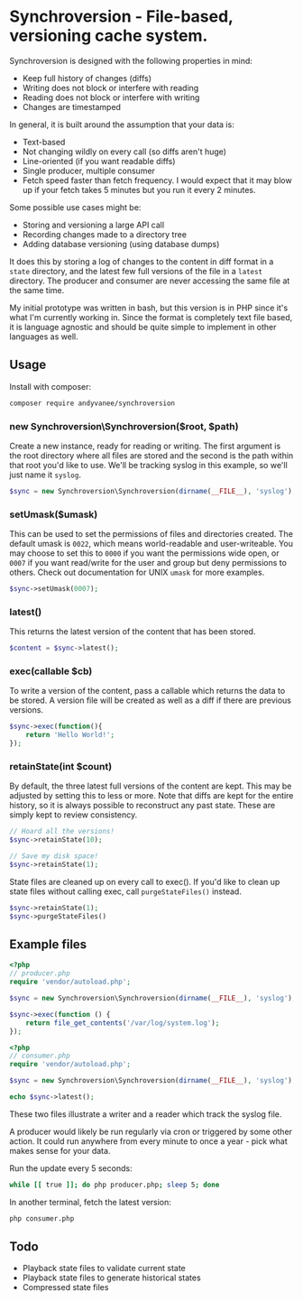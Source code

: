 Synchroversion - File-based, versioning cache system.
===================================================

Synchroversion is designed with the following properties in mind:

- Keep full history of changes (diffs)
- Writing does not block or interfere with reading
- Reading does not block or interfere with writing
- Changes are timestamped

In general, it is built around the assumption that your data is:

- Text-based
- Not changing wildly on every call (so diffs aren't huge)
- Line-oriented (if you want readable diffs)
- Single producer, multiple consumer
- Fetch speed faster than fetch frequency. I would expect that it may blow
  up if your fetch takes 5 minutes but you run it every 2 minutes.

Some possible use cases might be:

- Storing and versioning a large API call
- Recording changes made to a directory tree
- Adding database versioning (using database dumps)

It does this by storing a log of changes to the content in diff format in
a `state` directory, and the latest few full versions of the file in a `latest`
directory. The producer and consumer are never accessing the same file at the
same time.

My initial prototype was written in bash, but this version is in PHP since it's
what I'm currently working in. Since the format is completely text file based,
it is language agnostic and should be quite simple to implement in other
languages as well.

## Usage

Install with composer:

```bash
composer require andyvanee/synchroversion
```

### new Synchroversion\Synchroversion($root, $path)

Create a new instance, ready for reading or writing. The first argument is the
root directory where all files are stored and the second is the path within
that root you'd like to use. We'll be tracking syslog in this example, so we'll
just name it `syslog`.

```php
$sync = new Synchroversion\Synchroversion(dirname(__FILE__), 'syslog');
```

### setUmask($umask)

This can be used to set the permissions of files and directories created. The
default umask is `0022`, which means world-readable and user-writeable. You may
choose to set this to `0000` if you want the permissions wide open, or `0007`
if you want read/write for the user and group but deny permissions to others.
Check out documentation for UNIX `umask` for more examples.

```php
$sync->setUmask(0007);
```

### latest()

This returns the latest version of the content that has been stored.

```php
$content = $sync->latest();
```

### exec(callable $cb)

To write a version of the content, pass a callable which returns the data
to be stored. A version file will be created as well as a diff if there
are previous versions.

```php
$sync->exec(function(){
    return 'Hello World!';
});
```

### retainState(int $count)

By default, the three latest full versions of the content are kept. This may
be adjusted by setting this to less or more. Note that diffs are kept for the
entire history, so it is always possible to reconstruct any past state. These
are simply kept to review consistency.

```php
// Hoard all the versions!
$sync->retainState(10);

// Save my disk space!
$sync->retainState(1);
```

State files are cleaned up on every call to exec(). If you'd like to clean up
state files without calling exec, call `purgeStateFiles()` instead.

```php
$sync->retainState(1);
$sync->purgeStateFiles()
```

## Example files

```php
<?php
// producer.php
require 'vendor/autoload.php';

$sync = new Synchroversion\Synchroversion(dirname(__FILE__), 'syslog');

$sync->exec(function () {
    return file_get_contents('/var/log/system.log');
});
```

```php
<?php
// consumer.php
require 'vendor/autoload.php';

$sync = new Synchroversion\Synchroversion(dirname(__FILE__), 'syslog');

echo $sync->latest();
```

These two files illustrate a writer and a reader which track the syslog file.

A producer would likely be run regularly via cron or triggered by some other
action. It could run anywhere from every minute to once a year - pick what
makes sense for your data.

Run the update every 5 seconds:

```bash
while [[ true ]]; do php producer.php; sleep 5; done
```

In another terminal, fetch the latest version:

```bash
php consumer.php
```

## Todo

- Playback state files to validate current state
- Playback state files to generate historical states
- Compressed state files
